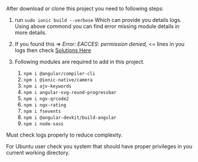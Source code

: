 After download or clone this project you need to following steps:
1. run `sudo ionic build --verbose`
   Which can provide you details logs. Using above commond you can find error missing module details in more details.
2. If you found this => *Error: EACCES: permission denied,* <= lines in you logs then check [Solutions Here](https://github.com/tango4567/solutions/issues/12)

3. Following modules are required to add in this project. 
    1. `npm i @angular/compiler-cli`
    2. `npm i @ionic-native/camera`
    3. `npm i ajv-keywords`
    4. `npm i angular-svg-round-progressbar`
    5. `npm i ngx-qrcode2`
    6. `npm i ngx-rating`
    7. `npm i fsevents`
    8. `npm i @angular-devkit/build-angular`
    9. `npm i node-sass`
  
  Must check logs properly to reduce complexity.
    
 For Ubuntu user check you system that should have proper privileges in you current working directory.
 
 
